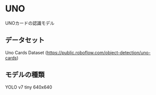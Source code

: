 # UNO 

UNOカードの認識モデル

## データセット
Uno Cards Dataset (https://public.roboflow.com/object-detection/uno-cards)  

## モデルの種類
YOLO v7 tiny 640x640
